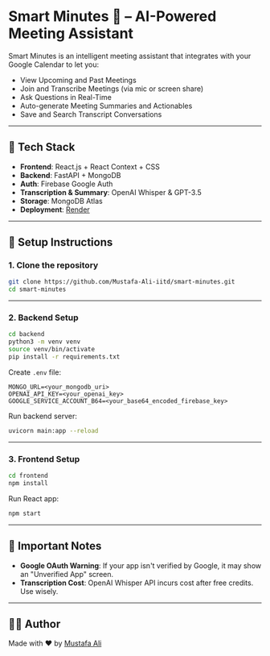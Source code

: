 # Smart Minutes 🧠 – AI-Powered Meeting Assistant

Smart Minutes is an intelligent meeting assistant that integrates with your Google Calendar to let you:

* View Upcoming and Past Meetings
* Join and Transcribe Meetings (via mic or screen share)
* Ask Questions in Real-Time
* Auto-generate Meeting Summaries and Actionables
* Save and Search Transcript Conversations

---
<!-- ## 🌐 Live Demo

Access the live app here: [https://twinmind-frontend-di71.onrender.com/](https://twinmind-frontend-di71.onrender.com/)

--- -->

## 🧰 Tech Stack

* **Frontend**: React.js + React Context + CSS
* **Backend**: FastAPI + MongoDB
* **Auth**: Firebase Google Auth
* **Transcription & Summary**: OpenAI Whisper & GPT-3.5
* **Storage**: MongoDB Atlas
* **Deployment**: [Render](https://render.com/)

---

## 🚀 Setup Instructions

### 1. Clone the repository

```bash
git clone https://github.com/Mustafa-Ali-iitd/smart-minutes.git
cd smart-minutes
```

---

### 2. Backend Setup

```bash
cd backend
python3 -m venv venv
source venv/bin/activate
pip install -r requirements.txt
```

Create `.env` file:

```
MONGO_URL=<your_mongodb_uri>
OPENAI_API_KEY=<your_openai_key>
GOOGLE_SERVICE_ACCOUNT_B64=<your_base64_encoded_firebase_key>
```

Run backend server:

```bash
uvicorn main:app --reload
```

---

### 3. Frontend Setup

```bash
cd frontend
npm install
```

Run React app:

```bash
npm start
```

---

## 🔐 Important Notes

* **Google OAuth Warning**: If your app isn't verified by Google, it may show an "Unverified App" screen.
* **Transcription Cost**: OpenAI Whisper API incurs cost after free credits. Use wisely.


---

## 🧑‍💻 Author

Made with ❤️ by [Mustafa Ali](mailto:mustafaali@umass.edu)